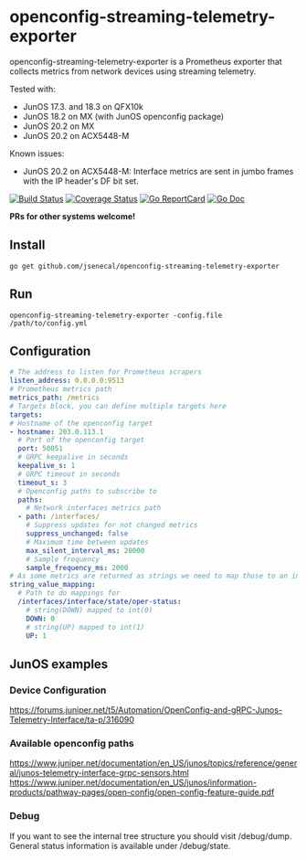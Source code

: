 # openconfig-streaming-telemetry-exporter

openconfig-streaming-telemetry-exporter is a Prometheus exporter that collects metrics from network devices using streaming telemetry.

Tested with:
- JunOS 17.3. and 18.3 on QFX10k
- JunOS 18.2 on MX (with JunOS openconfig package)
- JunOS 20.2 on MX
- JunOS 20.2 on ACX5448-M

Known issues:

- JunOS 20.2 on ACX5448-M: Interface metrics are sent in jumbo frames with the IP header's DF bit set.

[![Build Status](https://travis-ci.org/exaring/openconfig-streaming-telemetry-exporter.svg?branch=master)](https://travis-ci.org/exaring/openconfig-streaming-telemetry-exporter)
[![Coverage Status](https://coveralls.io/repos/exaring/openconfig-streaming-telemetry-exporter/badge.svg?branch=master&service=github)](https://coveralls.io/github/exaring/openconfig-streaming-telemetry-exporter?branch=master)
[![Go ReportCard](http://goreportcard.com/badge/exaring/openconfig-streaming-telemetry-exporter)](http://goreportcard.com/report/exaring/openconfig-streaming-telemetry-exporter)
[![Go Doc](https://godoc.org/github.com/jsenecal/openconfig-streaming-telemetry-exporter?status.svg)](https://godoc.org/github.com/jsenecal/openconfig-streaming-telemetry-exporter)

**PRs for other systems welcome!**

## Install

```go get github.com/jsenecal/openconfig-streaming-telemetry-exporter```

## Run

```openconfig-streaming-telemetry-exporter -config.file /path/to/config.yml```

## Configuration

```yaml
# The address to listen for Prometheus scrapers
listen_address: 0.0.0.0:9513
# Prometheus metrics path
metrics_path: /metrics
# Targets block, you can define multiple targets here
targets:
# Hostname of the openconfig target
- hostname: 203.0.113.1
  # Port of the openconfig target
  port: 50051
  # GRPC keepalive in seconds
  keepalive_s: 1
  # GRPC timeout in seconds
  timeout_s: 3
  # Openconfig paths to subscribe to
  paths:
    # Network interfaces metrics path
  - path: /interfaces/
    # Suppress updates for not changed metrics
    suppress_unchanged: false
    # Maximum time between updates
    max_silent_interval_ms: 20000
    # Sample frequency
    sample_frequency_ms: 2000
# As some metrics are returned as strings we need to map those to an int for Prometheus
string_value_mapping:
  # Path to do mappings for
  /interfaces/interface/state/oper-status:
    # string(DOWN) mapped to int(0)
    DOWN: 0
    # string(UP) mapped to int(1)
    UP: 1
```

## JunOS examples

### Device Configuration

<https://forums.juniper.net/t5/Automation/OpenConfig-and-gRPC-Junos-Telemetry-Interface/ta-p/316090>

### Available openconfig paths

<https://www.juniper.net/documentation/en_US/junos/topics/reference/general/junos-telemetry-interface-grpc-sensors.html>  
<https://www.juniper.net/documentation/en_US/junos/information-products/pathway-pages/open-config/open-config-feature-guide.pdf>

### Debug

If you want to see the internal tree structure you should visit /debug/dump.
General status information is available under /debug/state.
